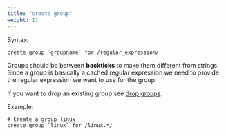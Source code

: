 ```yaml
---
title: "create group"
weight: 11
---
```


Syntax:

	create group `groupname` for /regular_expression/

Groups should be between **backticks** to make them different from strings.
Since a group is basically a cached regular expression we need to provide
the regular expression we want to use for the group.

If you want to drop an existing group see [drop groups](../drop_groups).

Example:

	# Create a group linux
	create group `linux` for /linux.*/
